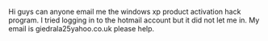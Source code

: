 Hi guys can anyone email me the windows xp product activation hack program. I tried logging in to the hotmail account but it did not let me in. My email is giedrala25yahoo.co.uk please help.